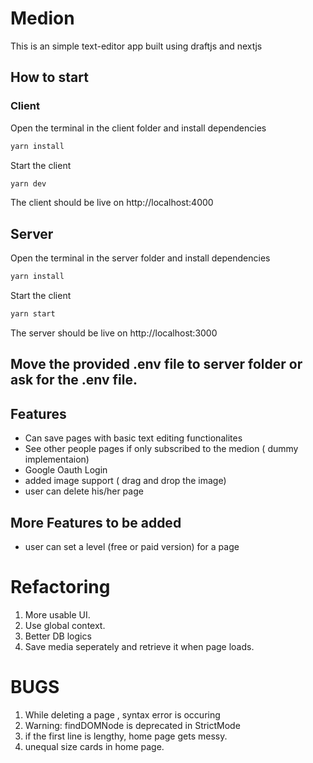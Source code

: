 # Medion
This is an simple text-editor app built using draftjs and nextjs

## How to start
### Client 
Open the terminal in the client folder and install  dependencies
```sh
yarn install
```
Start the client 
```sh
yarn dev
```
The client should be live on http://localhost:4000

## Server
Open the terminal in the server folder and install  dependencies
```sh
yarn install
```
Start the client 
```sh
yarn start
```
The server should be live on http://localhost:3000

## Move the provided .env file to server folder or ask for the .env file.

## Features

- Can save pages with basic text editing functionalites
- See other people pages if only subscribed to the medion ( dummy implementaion)
- Google Oauth Login
- added image support ( drag and drop the image)
- user can delete his/her page

## More Features to be added
- user can set a level (free or paid version) for a page

# Refactoring 
1. More usable UI.
2. Use global context.
3. Better DB logics
4. Save media seperately and retrieve it when page loads.

# BUGS
1. While deleting a page , syntax error is occuring
2. Warning: findDOMNode is deprecated in StrictMode
3. if the first line is lengthy, home page gets messy.
4. unequal size cards in home page.
